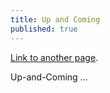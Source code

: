 ```yaml
---
title: Up and Coming
published: true
---
```


[Link to another page](another-page).

Up-and-Coming ...
